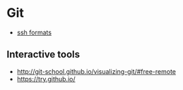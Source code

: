 # Git

* [ssh formats](ssh-formats.md)

## Interactive tools

* http://git-school.github.io/visualizing-git/#free-remote
* https://try.github.io/


